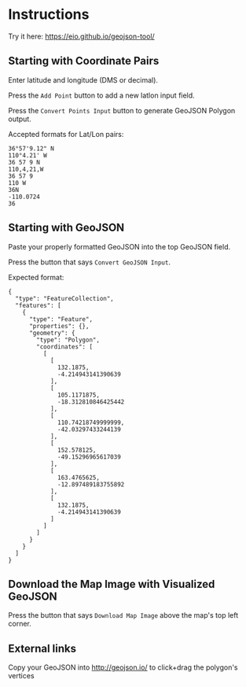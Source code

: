 # Instructions

Try it here: https://eio.github.io/geojson-tool/

## Starting with Coordinate Pairs

Enter latitude and longitude (DMS or decimal).

Press the `Add Point` button to add a new latlon input field.

Press the `Convert Points Input` button to generate GeoJSON Polygon output.

Accepted formats for Lat/Lon pairs:

	36°57'9.12" N
	110°4.21' W
	36 57 9 N
	110,4,21,W
	36 57 9
	110 W
	36N
	-110.0724
	36


## Starting with GeoJSON

Paste your properly formatted GeoJSON into the top GeoJSON field.

Press the button that says `Convert GeoJSON Input`.

Expected format:

	{
	  "type": "FeatureCollection",
	  "features": [
	    {
	      "type": "Feature",
	      "properties": {},
	      "geometry": {
	        "type": "Polygon",
	        "coordinates": [
	          [
	            [
	              132.1875,
	              -4.214943141390639
	            ],
	            [
	              105.1171875,
	              -18.312810846425442
	            ],
	            [
	              110.74218749999999,
	              -42.03297433244139
	            ],
	            [
	              152.578125,
	              -49.15296965617039
	            ],
	            [
	              163.4765625,
	              -12.897489183755892
	            ],
	            [
	              132.1875,
	              -4.214943141390639
	            ]
	          ]
	        ]
	      }
	    }
	  ]
	}

## Download the Map Image with Visualized GeoJSON

Press the button that says `Download Map Image` above the map's top left corner.

## External links

Copy your GeoJSON into http://geojson.io/ to click+drag the polygon's vertices
